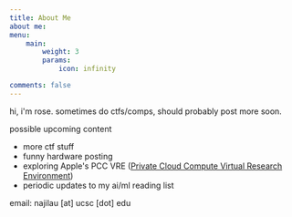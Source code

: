 ```yaml
---
title: About Me
about me:
menu:
    main: 
        weight: 3
        params:
            icon: infinity

comments: false
---
```


hi, i'm rose. sometimes do ctfs/comps, should probably post more soon.

possible upcoming content

- more ctf stuff
- funny hardware posting
- exploring Apple's PCC VRE ([Private Cloud Compute Virtual Research Environment](https://security.apple.com/documentation/private-cloud-compute/virtualresearchenvironment))
- periodic updates to my ai/ml reading list

email: najilau [at] ucsc [dot] edu
